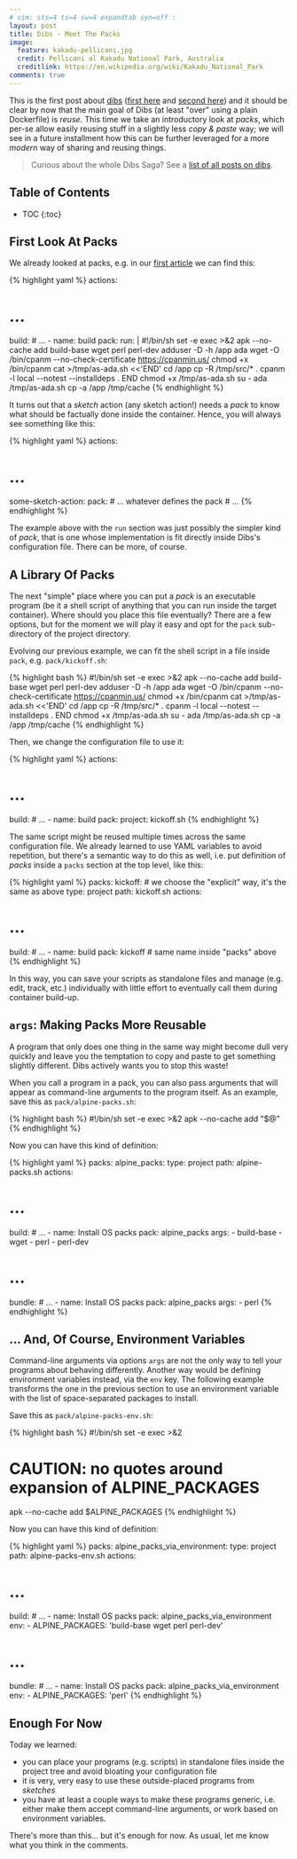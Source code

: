 ```yaml
---
# vim: sts=4 ts=4 sw=4 expandtab syn=off :
layout: post
title: Dibs - Meet The Packs
image:
  feature: kakadu-pellicani.jpg
  credit: Pellicani al Kakadu National Park, Australia
  creditlink: https://en.wikipedia.org/wiki/Kakadu_National_Park
comments: true
---
```


This is the first post about [dibs][] ([first here][dibs-1] and [second
here][dibs-2]) and it should be clear by now that the main goal of Dibs
(at least "over" using a plain Dockerfile) is *reuse*. This time we take
an introductory look at *packs*, which per-se allow easily reusing stuff
in a slightly less *copy & paste* way; we will see in a future installment
how this can be further leveraged for a more *modern* way of sharing and
reusing things.

> Curious about the whole Dibs Saga? See a [list of all posts on dibs](/dibs-saga).

## Table of Contents

- TOC
{:toc}


## First Look At Packs

We already looked at packs, e.g. in our [first article][dibs-1] we can find
this:

{% highlight yaml %}
actions:
# ...
   build:
      # ...
      - name: build
        pack:
           run: |
              #!/bin/sh
              set -e
              exec >&2
              apk --no-cache add build-base wget perl perl-dev
              adduser -D -h /app ada
              wget -O /bin/cpanm --no-check-certificate https://cpanmin.us/
              chmod +x /bin/cpanm
              cat >/tmp/as-ada.sh <<'END'
              cd /app
              cp -R /tmp/src/* .
              cpanm -l local --notest --installdeps .
              END
              chmod +x /tmp/as-ada.sh
              su - ada /tmp/as-ada.sh
              cp -a /app /tmp/cache
{% endhighlight %}

It turns out that a *sketch* action (any sketch action!) needs a *pack* to
know what should be factually done inside the container. Hence, you will
always see something like this:

{% highlight yaml %}
actions:
# ...
   some-sketch-action:
      pack: # ... whatever defines the pack
      # ...
{% endhighlight %}

The example above with the `run` section was just possibly the simpler
kind of *pack*, that is one whose implementation is fit directly inside
Dibs's configuration file. There can be more, of course.

## A Library Of Packs

The next "simple" place where you can put a *pack* is an executable
program (be it a shell script of anything that you can run inside the
target container). Where should you place this file eventually? There are
a few options, but for the moment we will play it easy and opt for the
`pack` sub-directory of the project directory.

Evolving our previous example, we can fit the shell script in a file
inside `pack`, e.g. `pack/kickoff.sh`:

{% highlight bash %}
#!/bin/sh
set -e
exec >&2
apk --no-cache add build-base wget perl perl-dev
adduser -D -h /app ada
wget -O /bin/cpanm --no-check-certificate https://cpanmin.us/
chmod +x /bin/cpanm
cat >/tmp/as-ada.sh <<'END'
cd /app
cp -R /tmp/src/* .
cpanm -l local --notest --installdeps .
END
chmod +x /tmp/as-ada.sh
su - ada /tmp/as-ada.sh
cp -a /app /tmp/cache
{% endhighlight %}

Then, we change the configuration file to use it:

{% highlight yaml %}
actions:
# ...
   build:
      # ...
      - name: build
        pack:
            project: kickoff.sh
{% endhighlight %}

The same script might be reused multiple times across the same
configuration file. We already learned to use YAML variables to avoid
repetition, but there's a semantic way to do this as well, i.e. put
definition of *packs* inside a `packs` section at the top level, like
this:

{% highlight yaml %}
packs:
   kickoff: # we choose the "explicit" way, it's the same as above
      type: project
      path: kickoff.sh
actions:
# ...
   build:
      # ...
      - name: build
        pack: kickoff    # same name inside "packs" above
{% endhighlight %}

In this way, you can save your scripts as standalone files and manage
(e.g. edit, track, etc.) individually with little effort to eventually
call them during container build-up.

## `args`: Making Packs More Reusable

A program that only does one thing in the same way might become dull very
quickly and leave you the temptation to copy and paste to get something
slightly different. Dibs actively wants you to stop this waste!

When you call a program in a pack, you can also pass arguments that will
appear as command-line arguments to the program itself. As an example,
save this as `pack/alpine-packs.sh`:

{% highlight bash %}
#!/bin/sh
set -e
exec >&2
apk --no-cache add "$@"
{% endhighlight %}

Now you can have this kind of definition:

{% highlight yaml %}
packs:
   alpine_packs:
      type: project
      path: alpine-packs.sh
actions:
# ...
   build:
      # ...
      - name: Install OS packs
        pack: alpine_packs
        args:
           - build-base
           - wget
           - perl
           - perl-dev
   # ...
   bundle:
      # ...
      - name: Install OS packs
        pack: alpine_packs
        args:
           - perl
{% endhighlight %}

## ... And, Of Course, Environment Variables

Command-line arguments via options `args` are not the only way to tell
your programs about behaving differently. Another way would be defining
environment variables instead, via the `env` key. The following example
transforms the one in the previous section to use an environment variable
with the list of space-separated packages to install.

Save this as `pack/alpine-packs-env.sh`:

{% highlight bash %}
#!/bin/sh
set -e
exec >&2
# CAUTION: no quotes around expansion of ALPINE_PACKAGES
apk --no-cache add $ALPINE_PACKAGES
{% endhighlight %}

Now you can have this kind of definition:

{% highlight yaml %}
packs:
   alpine_packs_via_environment:
      type: project
      path: alpine-packs-env.sh
actions:
# ...
   build:
      # ...
      - name: Install OS packs
        pack: alpine_packs_via_environment
        env:
           - ALPINE_PACKAGES: 'build-base wget perl perl-dev'
   # ...
   bundle:
      # ...
      - name: Install OS packs
        pack: alpine_packs_via_environment
        env:
           - ALPINE_PACKAGES: 'perl' 
{% endhighlight %}

## Enough For Now

Today we learned:

- you can place your programs (e.g. scripts) in standalone files inside
  the project tree and avoid bloating your configuration file
- it is very, very easy to use these outside-placed programs from
  *sketches*
- you have at least a couple ways to make these programs generic, i.e.
  either make them accept command-line arguments, or work based on
  environment variables.

There's more than this... but it's enough for now. As usual, let me know
what you think in the comments.

[dibs]: https://github.com/polettix/dibs
[dibs-1]: /hi-from-dibs
[dibs-2]: /dibs-yaml-reuse
[YAML]: https://yaml.org/
[YAML::XS]: https://metacpan.org/pod/distribution/YAML-LibYAML/lib/YAML/XS.pod
